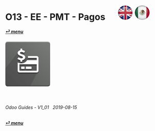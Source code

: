 # O13 - EE - PMT - Pagos &nbsp;&nbsp;&nbsp;&nbsp; [![en-uk](/doc/img/flg/en-uk-flg-btn-sml.png)](/en-uk/o13/ee/pmt/en-uk-o13-ee-pmt-guides.md) [ ![es-mx](/doc/img/flg/es-mx-flg-btn-sml.png)](/es-mx/o13/ee/pmt/es-mx-o13-ee-pmt-guides.md)
#### [_&#x23CE; menu_](/en-uk/o13/ee/en-uk-o13-ee-guides-menu.md "Regresar al menú de EE")  
### ![pmt](/doc/img/app/big/pmt.png)
[ⱽ¹²³⁴⁵⁶⁷⁸⁹⁰⁻]: # (ⱽ¹²³⁴⁵⁶⁷⁸⁹⁰⁻)

<br>

###### Odoo Guides - V1_01 &nbsp; 2019-08-15  
**[_&#x23CE; menu_](/en-uk/o13/ee/en-uk-o13-ee-guides-menu.md)**  
